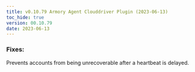 ```yaml
---
title: v0.10.79 Armory Agent Clouddriver Plugin (2023-06-13)
toc_hide: true
version: 00.10.79
date: 2023-06-13
---
```


### Fixes:
Prevents accounts from being unrecoverable after a heartbeat is delayed.
